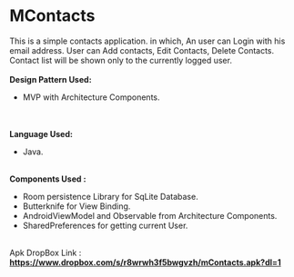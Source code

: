 # MContacts
This is a simple contacts application. in which, An user can Login with his email address. User can Add contacts, Edit Contacts, Delete Contacts. Contact list will be shown only to the currently logged user.</br></br><b>Design Pattern Used:</b></br><ul><li>MVP with Architecture Components.</li></ul></br></br><b>Language Used:</b></br><ul><li>Java.</li></ul></br><b>Components Used : </b></br><ul><li>Room persistence Library for SqLite Database.</li><li>Butterknife for View Binding.</li><li>AndroidViewModel and Observable from Architecture Components.</li><li>SharedPreferences for getting current User.</li></ul></br>Apk DropBox Link :</br><b>https://www.dropbox.com/s/r8wrwh3f5bwgvzh/mContacts.apk?dl=1</b>
